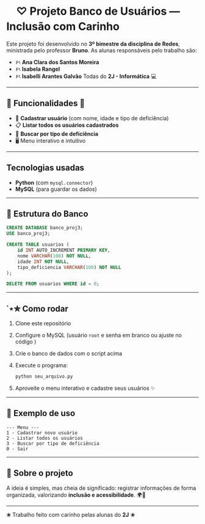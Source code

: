

# ㅤ♡     Projeto Banco de Usuários — Inclusão com Carinhoㅤ

Este projeto foi desenvolvido no **3º bimestre da disciplina de Redes**, ministrada pelo professor **Bruno**.
As alunas responsáveis pelo trabalho são:

* ۶ৎ **Ana Clara dos Santos Moreira**
* ۶ৎ **Isabela Rangel**
* ۶ৎ **Isabelli Arantes Galvão**
  Todas do **2J - Informática** 💻

---

## 🌸 Funcionalidades 🌸

* 📌 **Cadastrar usuário** (com nome, idade e tipo de deficiência)
* 📋 **Listar todos os usuários cadastrados**
* 🔎 **Buscar por tipo de deficiência**
* 🖥️ Menu interativo e intuitivo

---

##  Tecnologias usadas

*  **Python** (com `mysql.connector`)
*  **MySQL** (para guardar os dados)

---

## 📂 Estrutura do Banco

```sql
CREATE DATABASE banco_proj3;
USE banco_proj3;

CREATE TABLE usuarios (
    id INT AUTO_INCREMENT PRIMARY KEY,
    nome VARCHAR(100) NOT NULL,
    idade INT NOT NULL,
    tipo_deficiencia VARCHAR(100) NOT NULL
);

DELETE FROM usuarios WHERE id = 0;
```

---

## ˙⋆✮ Como rodar 

1. Clone este repositório 
2. Configure o MySQL (usuário `root` e senha em branco ou ajuste no código )
3. Crie o banco de dados com o script acima 
4. Execute o programa:

   ```bash
   python seu_arquivo.py
   ```
5. Aproveite o menu interativo e cadastre seus usuários ✨

---

## 💖 Exemplo de uso

```
--- Menu ---
1 - Cadastrar novo usuário
2 - Listar todos os usuários
3 - Buscar por tipo de deficiência
0 - Sair
```

---

## 🎀 Sobre o projeto

A ideia é simples, mas cheia de significado: registrar informações de forma organizada, valorizando **inclusão e acessibilidade**. 🌍💜


---

❀ Trabalho feito com carinho pelas alunas do **2J** ❀
